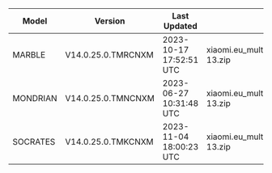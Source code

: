 | Model | Version | Last Updated | File Name | Size | Download Link |
| ---- | ---- | ---- | ---- | ---- | ---- |
| MARBLE | V14.0.25.0.TMRCNXM | 2023-10-17 17:52:51 UTC | xiaomi.eu_multi_MARBLE_V14.0.25.0.TMRCNXM_v14-13.zip | 5.3 GB | [SourceForge](https://sourceforge.net/projects/xiaomi-eu-multilang-miui-roms/files/xiaomi.eu/MIUI-STABLE-RELEASES/MIUIv14/xiaomi.eu_multi_MARBLE_V14.0.25.0.TMRCNXM_v14-13.zip/download) |
| MONDRIAN | V14.0.25.0.TMNCNXM | 2023-06-27 10:31:48 UTC | xiaomi.eu_multi_MONDRIAN_V14.0.25.0.TMNCNXM_v14-13.zip | 5.3 GB | [SourceForge](https://sourceforge.net/projects/xiaomi-eu-multilang-miui-roms/files/xiaomi.eu/MIUI-STABLE-RELEASES/MIUIv14/xiaomi.eu_multi_MONDRIAN_V14.0.25.0.TMNCNXM_v14-13.zip/download) |
| SOCRATES | V14.0.25.0.TMKCNXM | 2023-11-04 18:00:23 UTC | xiaomi.eu_multi_SOCRATES_V14.0.25.0.TMKCNXM_v14-13.zip | 5.7 GB | [SourceForge](https://sourceforge.net/projects/xiaomi-eu-multilang-miui-roms/files/xiaomi.eu/MIUI-STABLE-RELEASES/MIUIv14/xiaomi.eu_multi_SOCRATES_V14.0.25.0.TMKCNXM_v14-13.zip/download) |
